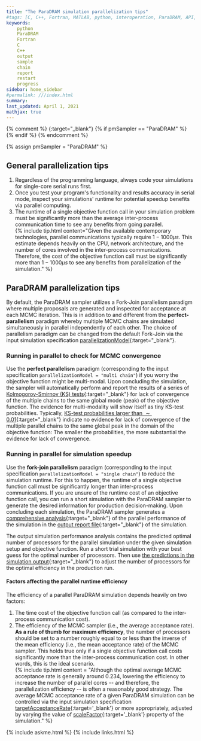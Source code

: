 ```yaml
---
title: "The ParaDRAM simulation parallelization tips"
#tags: [C, C++, Fortran, MATLAB, python, interoperation, ParaDRAM, API, parallel, parallelization]
keywords: 
    python
    ParaDRAM
    Fortran
    C
    C++
    output
    sample
    chain
    report
    restart
    progress
sidebar: home_sidebar
#permalink: ///index.html
summary:
last_updated: April 1, 2021
mathjax: true
---
```

{% comment %}
[](){:target="_blank"}
{% if pmSampler == "ParaDRAM" %}
{% endif %}
{% endcomment %}
<br>

{% assign pmSampler = "ParaDRAM" %}

## General parallelization tips  

1.  Regardless of the programming language, always code your simulations for single-core serial runs first.  
1.  Once you test your program's functionality and results accuracy in serial mode, inspect your simulations' runtime for potential speedup benefits via parallel computing.  
1.  The runtime of a single objective function call in your simulation problem must be significantly more than the average inter-process communication time to see any benefits from going parallel.  
    {% include tip.html content="Given the available contemporary technologies, parallel communications typically require $1-1000\mu s$. This estimate depends heavily on the CPU, network architecture, and the number of cores involved in the inter-process communications. Therefore, the cost of the objective function call must be significantly more than $1-1000\mu s$ to see any benefits from parallelization of the simulation." %}  

## ParaDRAM parallelization tips  

By default, the ParaDRAM sampler utilizes a Fork-Join parallelism paradigm where multiple proposals are generated and inspected for acceptance at each MCMC iteration. This is in addition to and different from the **perfect-parallelism** paradigm whereby multiple MCMC chains are simulated simultaneously in parallel independently of each other. The choice of parallelism paradigm can be changed from the default Fork-Join via the input simulation specification [parallelizationModel](../specifications/#parallelizationmodel){:target="_blank"}.  

### Running in parallel to check for MCMC convergence  

Use the **perfect parallelism** paradigm (corresponding to the input specification `parallelizationModel = "multi chain"`) if you worry the objective function might be multi-modal. Upon concluding the simulation, the sampler will automatically perform and report the results of a series of [Kolmogorov-Smirnov (KS) tests](https://en.wikipedia.org/wiki/Kolmogorov%E2%80%93Smirnov_test){:target="_blank"} for lack of convergence of the multiple chains to the same global mode (peak) of the objective function. The evidence for multi-modality will show itself as tiny KS-test probabilities. Typically, [KS-test probabilities larger than $\sim0.01$](https://github.com/cdslaborg/paramontex/blob/f4f02fc9bde5407d9348984f2762a3fd05cee6f7/Python/Jupyter/sampling_multivariate_normal_distribution_via_paradram_parallel/out/mvn_parallel_multiChain_process_1_report.txt#L1616){:target="_blank"} indicate no evidence for lack of convergence of the multiple parallel chains to the same global peak in the domain of the objective function: The smaller the probabilities, the more substantial the evidence for lack of convergence.  

### Running in parallel for simulation speedup  

Use the **fork-join parallelism** paradigm (corresponding to the input specification `parallelizationModel = "single chain"`) to reduce the simulation runtime. For this to happen, the runtime of a single objective function call must be significantly longer than inter-process communications. If you are unsure of the runtime cost of an objective function call, you can run a short simulation with the ParaDRAM sampler to generate the desired information for production decision-making. Upon concluding each simulation, the ParaDRAM sampler generates a [comprehensive analysis](https://github.com/cdslaborg/paramontex/blob/f4f02fc9bde5407d9348984f2762a3fd05cee6f7/Python/Jupyter/sampling_multivariate_normal_distribution_via_paradram_parallel/out/mvn_parallel_singleChain_process_1_report.txt#L1256){:target="_blank"} of the parallel performance of the simulation in the [output report file](https://github.com/cdslaborg/paramontex/blob/main/Python/Jupyter/sampling_multivariate_normal_distribution_via_paradram_parallel/out/mvn_parallel_singleChain_process_1_report.txt){:target="_blank"} of the simulation.  

The output simulation performance analysis contains the predicted optimal number of processors for the parallel simulation under the given simulation setup and objective function. Run a short trial simulation with your best guess for the optimal number of processors. Then use [the predictions in the simulation output](https://github.com/cdslaborg/paramontex/blob/f4f02fc9bde5407d9348984f2762a3fd05cee6f7/Python/Jupyter/sampling_multivariate_normal_distribution_via_paradram_parallel/out/mvn_parallel_singleChain_process_1_report.txt#L1338){:target="_blank"} to adjust the number of processors for the optimal efficiency in the production run.  

#### Factors affecting the parallel runtime efficiency  

The efficiency of a parallel ParaDRAM simulation depends heavily on two factors:  
1.  The time cost of the objective function call (as compared to the inter-process communication cost).  
1.  The efficiency of the MCMC sampler (i.e., the average acceptance rate). **As a rule of thumb for maximum efficiency**, the number of processors should be set to a number roughly equal to or less than the inverse of the mean efficiency (i.e., the mean acceptance rate) of the MCMC sampler. This holds true only if a single objective function call costs significantly more than the inter-process communication cost. In other words, this is the ideal scenario.  
    {% include tip.html content = "Although the optimal average MCMC acceptance rate is generally around $0.234$, lowering the efficiency to increase the number of parallel cores -- and therefore, the parallelization efficiency -- is often a reasonably good strategy. The average MCMC acceptance rate of a given ParaDRAM simulation can be controlled via the input simulation specification [targetAcceptanceRate](../specifications/#targetacceptancerate){:target='_blank'} or more appropriately, adjusted by varying the value of [scaleFactor](../specifications/#scalefactor){:target='_blank'} property of the simulation." %}

{% include askme.html %}
{% include links.html %}
